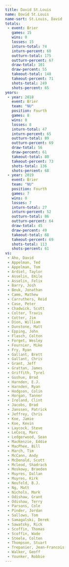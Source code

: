 ```yaml
---
title: David St.Louis
name: David St.Louis
name-sort: St.Louis, David
totals:
 - event: Brier
   games: 15
   wins: 0
   losses: 15
   inturn-total: 74
   inturn-percent: 60
   outturn-total: 175
   outturn-percent: 67
   draw-total: 101
   draw-percent: 55
   takeout-total: 148
   takeout-percent: 71
   shots-total: 249
   shots-percent: 65
years:
 - year: 2018
   event: Brier
   team: "NU"
   position: Fourth
   games: 8
   wins: 0
   losses: 8
   inturn-total: 47
   inturn-percent: 65
   outturn-total: 89
   outturn-percent: 69
   draw-total: 56
   draw-percent: 61
   takeout-total: 80
   takeout-percent: 73
   shots-total: 136
   shots-percent: 68
 - year: 2019
   event: Brier
   team: "NU"
   position: Fourth
   games: 7
   wins: 0
   losses: 7
   inturn-total: 27
   inturn-percent: 52
   outturn-total: 86
   outturn-percent: 64
   draw-total: 45
   draw-percent: 49
   takeout-total: 68
   takeout-percent: 69
   shots-total: 113
   shots-percent: 61
vs:
 - Aho, David
 - Appelman, Ted
 - Appelman, Tom
 - Ardiel, Taylor
 - Asselin, Emile
 - Asselin, Felix
 - Barry, Josh
 - Beuk, Jonathan
 - Camm, Mathew
 - Carruthers, Reid
 - Case, Peter
 - Chadwick, Scott
 - Colter, Travis
 - Cotter, Jim
 - Dion, William
 - Dunstone, Matt
 - Epping, John
 - Flasch, Colton
 - Forget, Wesley
 - Fournier, Mike
 - Fry, Ryan
 - Gallant, Brett
 - Gallant, Chris
 - Grant, Jeff
 - Grattan, James
 - Griffith, Tyrel
 - Gushue, Brad
 - Harnden, E.J.
 - Harnden, Ryan
 - Hodgson, Colin
 - Horgan, Tanner
 - Ireland, Clint
 - Jacobs, Brad
 - Janssen, Patrick
 - Jeffrey, Chris
 - Koe, Jamie
 - Koe, Kevin
 - Laycock, Steve
 - LeCocq, Marc
 - Ledgerwood, Sean
 - MacKenzie, Eddie
 - MacPhee, Bill
 - March, Tim
 - McCann, Andy
 - McDonald, Scott
 - Mcleod, Shadrach
 - Moskowy, Braeden
 - Muyres, Dallan
 - Muyres, Kirk
 - Neufeld, B.J.
 - Ng, Matt
 - Nichols, Mark
 - Odishaw, Grant
 - Odishaw, Terry
 - Parsons, Cole
 - Pinder, Jordan
 - Sallows, Tom
 - Samagalski, Derek
 - Sawatsky, Rick
 - Scoffin, Thomas
 - Scoffin, Wade
 - Steele, Colten
 - Thompson, Stuart
 - Trepanier, Jean-Francois
 - Walker, Geoff
 - Younker, Robbie
---
```

